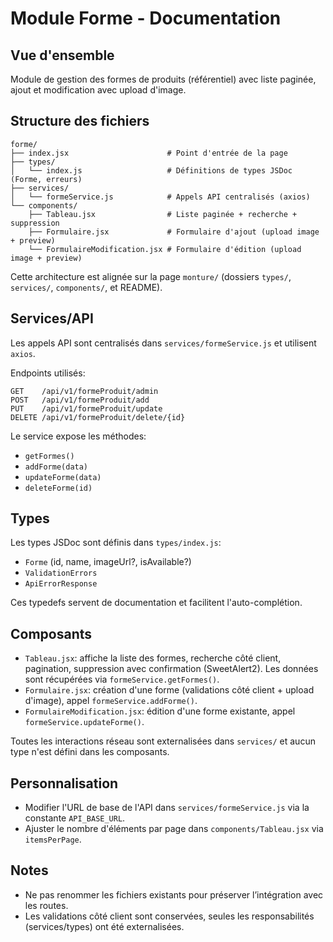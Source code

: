 # Module Forme - Documentation

## Vue d'ensemble

Module de gestion des formes de produits (référentiel) avec liste paginée, ajout et modification avec upload d'image.

## Structure des fichiers

```
forme/
├── index.jsx                      # Point d'entrée de la page
├── types/
│   └── index.js                   # Définitions de types JSDoc (Forme, erreurs)
├── services/
│   └── formeService.js            # Appels API centralisés (axios)
└── components/
    ├── Tableau.jsx                # Liste paginée + recherche + suppression
    ├── Formulaire.jsx             # Formulaire d'ajout (upload image + preview)
    └── FormulaireModification.jsx # Formulaire d'édition (upload image + preview)
```

Cette architecture est alignée sur la page `monture/` (dossiers `types/`, `services/`, `components/`, et README).

## Services/API

Les appels API sont centralisés dans `services/formeService.js` et utilisent `axios`.

Endpoints utilisés:

```
GET    /api/v1/formeProduit/admin
POST   /api/v1/formeProduit/add
PUT    /api/v1/formeProduit/update
DELETE /api/v1/formeProduit/delete/{id}
```

Le service expose les méthodes:
- `getFormes()`
- `addForme(data)`
- `updateForme(data)`
- `deleteForme(id)`

## Types

Les types JSDoc sont définis dans `types/index.js`:
- `Forme` (id, name, imageUrl?, isAvailable?)
- `ValidationErrors`
- `ApiErrorResponse`

Ces typedefs servent de documentation et facilitent l'auto-complétion.

## Composants

- `Tableau.jsx`: affiche la liste des formes, recherche côté client, pagination, suppression avec confirmation (SweetAlert2). Les données sont récupérées via `formeService.getFormes()`.
- `Formulaire.jsx`: création d'une forme (validations côté client + upload d'image), appel `formeService.addForme()`.
- `FormulaireModification.jsx`: édition d'une forme existante, appel `formeService.updateForme()`.

Toutes les interactions réseau sont externalisées dans `services/` et aucun type n'est défini dans les composants.

## Personnalisation

- Modifier l'URL de base de l'API dans `services/formeService.js` via la constante `API_BASE_URL`.
- Ajuster le nombre d'éléments par page dans `components/Tableau.jsx` via `itemsPerPage`.

## Notes

- Ne pas renommer les fichiers existants pour préserver l’intégration avec les routes.
- Les validations côté client sont conservées, seules les responsabilités (services/types) ont été externalisées.
